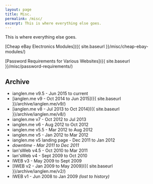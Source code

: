 ```yaml
---
layout: page
title: Misc.
permalink: /misc/
excerpt: This is where everything else goes.
---
```


This is where everything else goes.

[Cheap eBay Electronics Modules]({{ site.baseurl }}/misc/cheap-ebay-modules/)

[Password Requirements for Various Websites]({{ site.baseurl }}/misc/password-requirements/)

## Archive
* ianglen.me v9.5 - Jun 2015 to current
* [ianglen.me v9 - Oct 2014 to Jun 2015]({{ site.baseurl }}/archive/ianglen.me/v9/)
* [ianglen.me v8 - Jul 2013 to Oct 2014]({{ site.baseurl }}/archive/ianglen.me/v8/)
* ianglen.me v7 - Oct 2012 to Jul 2013
* ianglen.me v6 - Aug 2012 to Oct 2012
* ianglen.me v5.5 - Mar 2012 to Aug 2012
* ianglen.me v5 - Jan 2012 to Mar 2012
* ianglen.me v5 landing page - Dec 2011 to Jan 2012
* _downtime - Mar 2011 to Dec 2011_
* Ian'sWeb v4.5 - Oct 2010 to Mar 2011
* Ian'sWeb v4 - Sept 2009 to Oct 2010
* IWEB v3 - May 2009 to Sept 2009
* [IWEB v2 - Jan 2009 to May 2009]({{ site.baseurl }}/archive/ianglen.me/v2/)
* IWEB v1 - Jun 2008 to Jan 2009 _(lost to history)_
